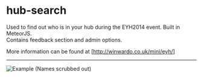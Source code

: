 hub-search
==========

Used to find out who is in your hub during the EYH2014 event. Built in MeteorJS.  
Contains feedback section and admin options.

More information can be found at [http://winwardo.co.uk/mini/eyh/]

---
![Example](https://raw.githubusercontent.com/Winwardo/hub-search/master/public/img/figure1.png "Example of report")
(Names scrubbed out)
